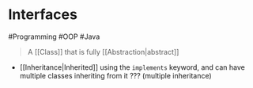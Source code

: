 # Interfaces
#Programming #OOP #Java
> A [[Class]] that is fully [[Abstraction|abstract]]
* [[Inheritance|Inherited]] using the `implements` keyword, and can have multiple classes inheriting from it ??? (multiple inheritance)
